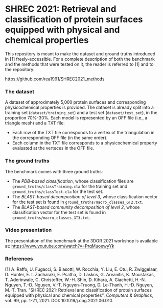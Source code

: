 # SHREC 2021: Retrieval and classification of protein surfaces equipped with physical and chemical properties

This repository is meant to make the dataset and ground truths introduced in [1] freely-accessible. For a complete description of both the benchmark and the methods that were tested on it, the reader is referred to [1] and to the repository:

https://github.com/rea1991/SHREC2021_methods

### The dataset
A dataset of approximately 5,000 protein surfaces and corresponding physicochemical properties is provided. The dataset is already split into a training set (`dataset/training_set`) and a test set (`dataset/test_set`),  in the proportion 70%-30%. Each model is represented by an OFF file (i.e., a triangle mesh) and a TXT file: 
- Each row of the TXT file corresponds to a vertex of the triangulation in the corresponding OFF file (in the same order).
- Each column in the TXT file corresponds to a physicochemical property evaluated at the verteces in the OFF file. 

### The ground truths
The benchmark comes with three ground truths:
- The *PDB-based classification*, whose classification files are `ground_truths/classTraining.cla` for the training set and `ground_truths/classTest.cla` for the test set.
- The *BLAST-based decomposition of level 3*, whose classification vector for the test set is found in `ground_truths/macro_classes_GT2.txt`.
- The *BLAST-based community decomposition of level 2*, whose classification vector for the test set is found in `ground_truths/macro_classes_GT3.txt`.

### Video presentation
The presentation of the benchmark at the 3DOR 2021 workshop is available at:
https://www.youtube.com/watch?v=PrqMuoewyYk

### References
[1]   A. Raffo, U. Fugacci, S. Biasotti, W. Rocchia, Y. Liu, E. Otu, R. Zwiggelaar, D. Hunter, E. I. Zacharaki, E. Psatha, D. Laskos, G. Arvanitis, K. Moustakas, T. Aderinwale, C. Christoffer, W.-H. Shin, D. Kihara, A. Giachetti, H.-N. Nguyen, T.-D. Nguyen, V.-T. Nguyen-Truong, D. Le-Thanh, H.-D. Nguyen, M.-T. Tran. "SHREC 2021: Retrieval and classification of protein surfaces equipped with physical and chemical properties", *Computers & Graphics*, vol. 99, pp. 1-21, 2021. DOI: 10.1016/j.cag.2021.06.010.

